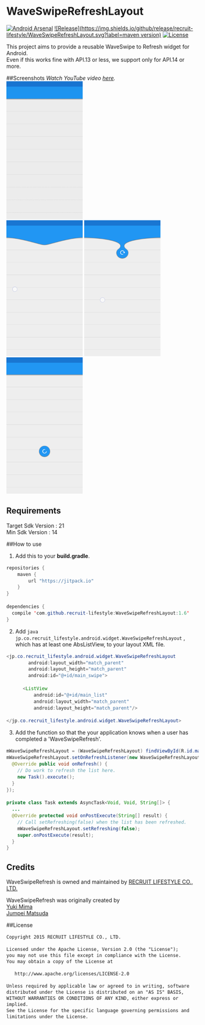 # WaveSwipeRefreshLayout
[![Android Arsenal](https://img.shields.io/badge/Android%20Arsenal-WaveSwipeRefreshLayout-brightgreen.svg?style=flat)](http://android-arsenal.com/details/1/2229)
[![Release](https://img.shields.io/github/release/recruit-lifestyle/WaveSwipeRefreshLayout.svg?label=maven version)](https://github.com/recruit-lifestyle/WaveSwipeRefreshLayout)
[![License](https://img.shields.io/hexpm/l/plug.svg)]()

This project aims to provide a reusable WaveSwipe to Refresh widget for Android.  
Even if this works fine with API.13 or less, we support only for API.14 or more.


##Screenshots
*Watch YouTube video [here](https://www.youtube.com/watch?v=aGeeLE9vxY4&feature=youtu.be).*  
![](./sc/animation.gif)  
<img src="./sc/sc1.png" width="200">
<img src="./sc/sc2.png" width="200">
<img src="./sc/sc3.png" width="200">

## Requirements
Target Sdk Version : 21  
Min Sdk Version : 14  

##How to use
1) Add this to your **build.gradle**.
```java
repositories {
    maven {
        url "https://jitpack.io"
    }
}

dependencies {
  compile 'com.github.recruit-lifestyle:WaveSwipeRefreshLayout:1.6'
}
```  

2) Add  ```java jp.co.recruit_lifestyle.android.widget.WaveSwipeRefreshLayout``` , which has at least one AbsListView, to your layout XML file.
```java
<jp.co.recruit_lifestyle.android.widget.WaveSwipeRefreshLayout
        android:layout_width="match_parent"
        android:layout_height="match_parent"
        android:id="@+id/main_swipe">

      <ListView
          android:id="@+id/main_list"
          android:layout_width="match_parent"
          android:layout_height="match_parent"/>

</jp.co.recruit_lifestyle.android.widget.WaveSwipeRefreshLayout>
```  

3) Add the function so that the your application knows when a user has completed a 'WaveSwipeRefresh'.
```java
mWaveSwipeRefreshLayout = (WaveSwipeRefreshLayout) findViewById(R.id.main_swipe);
mWaveSwipeRefreshLayout.setOnRefreshListener(new WaveSwipeRefreshLayout.OnRefreshListener() {
  @Override public void onRefresh() {
    // Do work to refresh the list here.
    new Task().execute();
  }
});

private class Task extends AsyncTask<Void, Void, String[]> {
  ...
  @Override protected void onPostExecute(String[] result) {
    // Call setRefreshing(false) when the list has been refreshed.
    mWaveSwipeRefreshLayout.setRefreshing(false);
    super.onPostExecute(result);
  }
}
```

## Credits

WaveSwipeRefresh is owned and maintained by [RECRUIT LIFESTYLE CO., LTD.](http://www.recruit-lifestyle.co.jp/)

WaveSwipeRefresh was originally created by  
[Yuki Mima](https://github.com/amyu)  
[Jumpei Matsuda](https://github.com/jmatsu)


##License

    Copyright 2015 RECRUIT LIFESTYLE CO., LTD.

    Licensed under the Apache License, Version 2.0 (the "License");
    you may not use this file except in compliance with the License.
    You may obtain a copy of the License at

       http://www.apache.org/licenses/LICENSE-2.0

    Unless required by applicable law or agreed to in writing, software
    distributed under the License is distributed on an "AS IS" BASIS,
    WITHOUT WARRANTIES OR CONDITIONS OF ANY KIND, either express or implied.
    See the License for the specific language governing permissions and
    limitations under the License.

